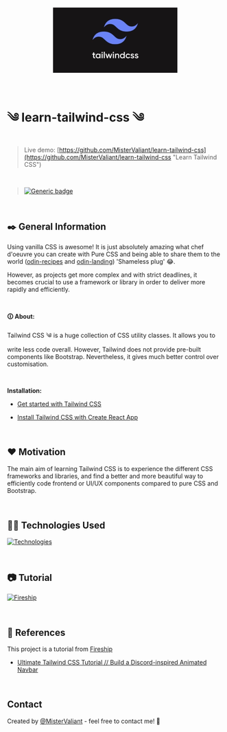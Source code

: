 <p align="center">
  <a target='_blank' href='https://github.com/MisterValiant'>
    <img width=290px src="./tailwind-thumb.jpg" alt="Tailwind CSS logo" title='Tailwind CSS logo'/>
  </a>
</p>

<br/>

# ༄ learn-tailwind-css ༄
> 

>Live demo:
[https://github.com/MisterValiant/learn-tailwind-css](https://github.com/MisterValiant/learn-tailwind-css "Learn Tailwind CSS")

<br/>

<!-- >[![Generic badge](https://img.shields.io/badge/Project_Status:-Deployed-<COLOR>.svg)](https://github.com/MisterValiant) -->

>[![Generic badge](https://img.shields.io/badge/Project_Status:-In_Progress-blue.svg)](https://github.com/MisterValiant)


<br/>

## ✒️ General Information 
Using vanilla CSS is awesome! It is just absolutely amazing what chef d'oeuvre you can create with Pure CSS and being able to share them to the world ([odin-recipes](https://github.com/MisterValiant/odin-recipes "Odin Recipes") and [odin-landing](https://github.com/MisterValiant/odin-landing "Odin Landing")) 'Shameless plug' 😂. 

However, as projects get more complex and with strict deadlines, it becomes crucial to use a framework or library in order to deliver more rapidly and efficiently.

<br/>

**🛈 About:**

Tailwind CSS ༄ is a huge collection of CSS utility classes. It allows you to write less code overall. However, Tailwind does not provide pre-built components like Bootstrap. Nevertheless, it gives much better control over customisation.

<br/>

**Installation:**

- [Get started with Tailwind CSS](https://tailwindcss.com/docs/installation "Tailwindcss")

- [Install Tailwind CSS with Create React App](https://tailwindcss.com/docs/guides/create-react-app "Tailwindcss for react")


<br/>

## ❤️ Motivation
The main aim of learning Tailwind CSS is to experience the different CSS frameworks and libraries, and find a better and more beautiful way to efficiently code frontend or UI/UX components compared to pure CSS and Bootstrap.

<br/>

## 👨‍💻 Technologies Used

<div align="left">

  [![Technologies](https://skillicons.dev/icons?i=react,tailwind)](https://skillicons.dev)

</div>

<br/>

## 📷 Tutorial
[![Fireship](https://fireship.io/lessons/tailwind-tutorial/img/featured.png)
](https://www.youtube.com/watch?v=pfaSUYaSgRo)

<br/>

## 🔗 References
This project is a tutorial from [Fireship](https://www.youtube.com/@Fireship "Fireship")

 - <a href='https://www.youtube.com/watch?v=pfaSUYaSgRo'>Ultimate Tailwind CSS Tutorial // Build a Discord-inspired Animated Navbar</a>

<br/>

## Contact
Created by [@MisterValiant](https://github.com/MisterValiant) - feel free to contact me! 📧